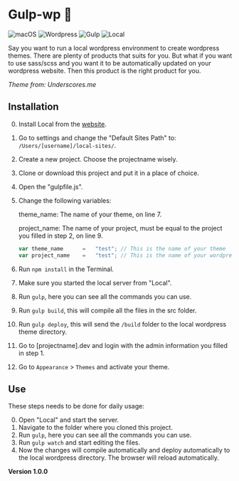 # Gulp-wp :dancer:
![macOS](https://img.shields.io/badge/OS-macOS-blue.svg)
![Wordpress](https://img.shields.io/wordpress/v/akismet.svg)
![Gulp](https://img.shields.io/badge/Gulp-3.9.1-red.svg)
![Local](https://img.shields.io/badge/Local-1.3.0-brightgreen.svg)

Say you want to run a local wordpress environment to create wordpress themes. There are plenty of products that suits for you.
But what if you want to use sass/scss and you want it to be automatically updated on your wordpress website. Then this product is the right product for you.

*Theme from: Underscores.me*

## Installation

0. Install Local from the [website](https://local.getflywheel.com/).
0. Go to settings and change the "Default Sites Path" to: `/Users/[username]/local-sites/`.
0. Create a new project. Choose the projectname wisely.
0. Clone or download this project and put it in a place of choice.
0. Open the "gulpfile.js".
0. Change the following variables:

	theme_name: The name of your theme, on line 7.

	project_name: The name of your project, must be equal to the project you filled in step 2, on line 9.
	```javascript
	var theme_name		=	"test"; // This is the name of your theme
	var project_name	=	"test"; // This is the name of your wordpress project. It needs to be equal to the 'Local' folder where wordpress is installed.
	````
0. Run `npm install` in the Terminal.
0. Make sure you started the local server from "Local".
0. Run `gulp`, here you can see all the commands you can use.
0. Run `gulp build`, this will compile all the files in the src folder.
0. Run `gulp deploy`, this will send the `/build` folder to the local wordpress theme directory.
0. Go to [projectname].dev and login with the admin information you filled in step 1.
0. Go to `Appearance` > `Themes` and activate your theme.

## Use

These steps needs to be done for daily usage:

0. Open "Local" and start the server.
0. Navigate to the folder where you cloned this project.
0. Run `gulp`, here you can see all the commands you can use.
0. Run `gulp watch` and start editing the files.
0. Now the changes will compile automatically and deploy automatically to the local wordpress directory. The browser will reload automatically.

**Version 1.0.0**
